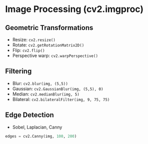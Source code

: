 # Image Processing (cv2.imgproc)

## Geometric Transformations
- Resize: `cv2.resize()`
- Rotate: `cv2.getRotationMatrix2D()`
- Flip: `cv2.flip()`
- Perspective warp: `cv2.warpPerspective()`

## Filtering
- Blur: `cv2.blur(img, (5,5))`
- Gaussian: `cv2.GaussianBlur(img, (5,5), 0)`
- Median: `cv2.medianBlur(img, 5)`
- Bilateral: `cv2.bilateralFilter(img, 9, 75, 75)`

## Edge Detection
- Sobel, Laplacian, Canny
```python
edges = cv2.Canny(img, 100, 200)
